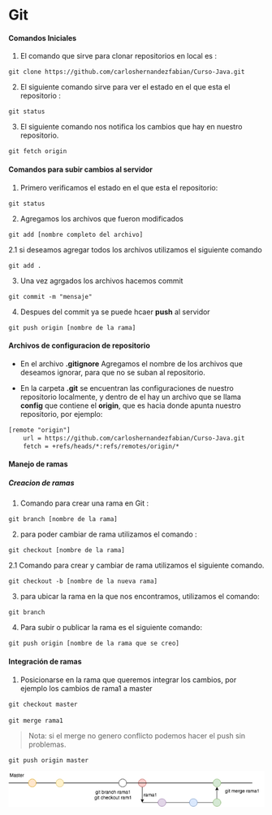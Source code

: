 # Git

#### Comandos Iniciales

1. El comando que sirve para clonar repositorios en local es :
```Shell
git clone https://github.com/carloshernandezfabian/Curso-Java.git

```
2. El siguiente comando sirve para ver el estado en el que esta el repositorio :
```Shell
git status
```

3. El siguiente comando nos notifica los cambios que hay en nuestro repositorio.

```Shell
git fetch origin
```

#### Comandos para subir cambios al servidor

1. Primero verificamos el estado en el que esta el repositorio:
```Shell
git status
```

2. Agregamos los archivos que fueron modificados
```Shell
git add [nombre completo del archivo]
```

2.1 si deseamos agregar todos los archivos utilizamos el siguiente comando

```Shell
git add .
```

3. Una vez agrgados los archivos hacemos commit

```Shell
git commit -m "mensaje"
```
4. Despues del commit ya se puede hcaer **push** al servidor

```Shell
git push origin [nombre de la rama]
```
#### Archivos de configuracion de repositorio

+ En el archivo **.gitignore** Agregamos el nombre de los archivos que deseamos ignorar, para que no se suban al repositorio.

+ En la carpeta **.git** se encuentran las configuraciones de nuestro repositorio localmente, y dentro de el hay un archivo que se llama **config** que contiene el **origin**, que es hacia donde apunta nuestro repositorio, por ejemplo:
```Shell
[remote "origin"]
	url = https://github.com/carloshernandezfabian/Curso-Java.git
	fetch = +refs/heads/*:refs/remotes/origin/*
```

#### Manejo de ramas
##### Creacion de ramas

1. Comando para crear una rama en Git :

```Shell
git branch [nombre de la rama]
```

2. para poder cambiar de rama utilizamos el comando :

```Shell
git checkout [nombre de la rama]
```

2.1 Comando para crear y cambiar de rama utilizamos el siguiente comando.

```Shell
git checkout -b [nombre de la nueva rama]
```

3. para ubicar la rama en la que nos encontramos, utilizamos el comando:

```Shell
git branch
```

4. Para subir o publicar la rama es el siguiente comando:

```Shell
git push origin [nombre de la rama que se creo]
```
#### Integración de ramas

1. Posicionarse en la rama que queremos integrar los cambios, por ejemplo los cambios de rama1 a master

```Shell
git checkout master

git merge rama1
```

> Nota: si el merge no genero conflicto podemos hacer el push sin problemas.

```Shell
git push origin master
```
![representación grafica de un merge](Imagenes/GIT-Page-2.PNG "merge")
